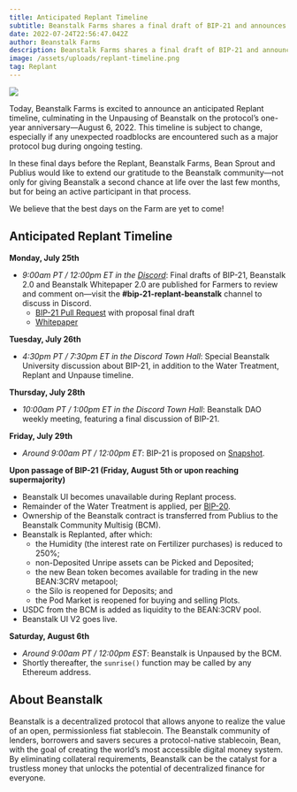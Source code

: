 ```yaml
---
title: Anticipated Replant Timeline
subtitle: Beanstalk Farms shares a final draft of BIP-21 and announces an anticipated timeline for Replant.
date: 2022-07-24T22:56:47.042Z
author: Beanstalk Farms
description: Beanstalk Farms shares a final draft of BIP-21 and announces an anticipated timeline for Replant.
image: /assets/uploads/replant-timeline.png
tag: Replant
---
```

![](/assets/uploads/replant-timeline.png)

Today, Beanstalk Farms is excited to announce an anticipated Replant timeline, culminating in the Unpausing of Beanstalk on the protocol’s one-year anniversary—August 6, 2022. This timeline is subject to change, especially if any unexpected roadblocks are encountered such as a major protocol bug during ongoing testing.

In these final days before the Replant, Beanstalk Farms, Bean Sprout and Publius would like to extend our gratitude to the Beanstalk community—not only for giving Beanstalk a second chance at life over the last few months, but for being an active participant in that process.

We believe that the best days on the Farm are yet to come!

## **Anticipated Replant Timeline**

**Monday, July 25th**

* _9:00am PT / 12:00pm ET in the [Discord](https://discord.gg/beanstalk)_: Final drafts of BIP-21, Beanstalk 2.0 and Beanstalk Whitepaper 2.0 are published for Farmers to review and comment on—visit the **#bip-21-replant-beanstalk** channel to discuss in Discord.
  * [BIP-21 Pull Request](https://github.com/BeanstalkFarms/Beanstalk/pull/72) with proposal final draft
  * [Whitepaper](https://bean.money/docs/beanstalk.pdf) 

**Tuesday, July 26th**

* _4:30pm PT / 7:30pm ET in the Discord Town Hall_: Special Beanstalk University discussion about BIP-21, in addition to the Water Treatment, Replant and Unpause timeline.

**Thursday, July 28th**

* _10:00am PT / 1:00pm ET in the Discord Town Hall_: Beanstalk DAO weekly meeting, featuring a final discussion of BIP-21.

**Friday, July 29th**

* _Around 9:00am PT / 12:00pm ET_: BIP-21 is proposed on [Snapshot](https://snapshot.org/#/beanstalkdao.eth).

**Upon passage of BIP-21 (Friday, August 5th or upon reaching supermajority)**

* Beanstalk UI becomes unavailable during Replant process.
* Remainder of the Water Treatment is applied, per [BIP-20](https://snapshot.org/#/beanstalkdao.eth/proposal/0xe47741c4bfa4ac97ad23bbec0db8b9a5f2efc3e1737b309476d90611698193f4).
* Ownership of the Beanstalk contract is transferred from Publius to the Beanstalk Community Multisig (BCM).
* Beanstalk is Replanted, after which:
    * the Humidity (the interest rate on Fertilizer purchases) is reduced to 250%;
    * non-Deposited Unripe assets can be Picked and Deposited;
    * the new Bean token becomes available for trading in the new BEAN:3CRV metapool;
    * the Silo is reopened for Deposits; and
    * the Pod Market is reopened for buying and selling Plots.
* USDC from the BCM is added as liquidity to the BEAN:3CRV pool.
* Beanstalk UI V2 goes live.

**Saturday, August 6th**

* _Around 9:00am PT / 12:00pm EST_: Beanstalk is Unpaused by the BCM.
* Shortly thereafter, the `sunrise()` function may be called by any Ethereum address.

## **About Beanstalk**

Beanstalk is a decentralized protocol that allows anyone to realize the value of an open, permissionless fiat stablecoin. The Beanstalk community of lenders, borrowers and savers secures a protocol-native stablecoin, Bean, with the goal of creating the world’s most accessible digital money system. By eliminating collateral requirements, Beanstalk can be the catalyst for a trustless money that unlocks the potential of decentralized finance for everyone. 
